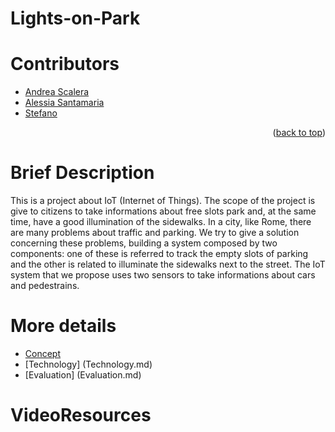 # Lights-on-Park

# Contributors
- [Andrea Scalera](https://www.linkedin.com/in/andrea-scalera-12ab28229/)
- [Alessia Santamaria](https://www.linkedin.com/in/alessia-santamaria-b29787151/)
- [Stefano]()

<p align="right">(<a href="#VideoResources">back to top</a>)</p>

# Brief Description
This is a project about IoT (Internet of Things). The scope of the project is give to citizens to take informations about free slots park and, at the same time, have a good illumination of the sidewalks.
In a city, like Rome, there are many problems about traffic and parking. We try to give a solution concerning these problems, building a system composed by two components: one of these is referred to track the empty slots of parking and the other is related to illuminate the sidewalks next to the street. The IoT system that we propose uses two sensors to take informations about cars and pedestrains. 

# More details
- [Concept](Concept.md)
- [Technology] (Technology.md)
- [Evaluation] (Evaluation.md)

# VideoResources
